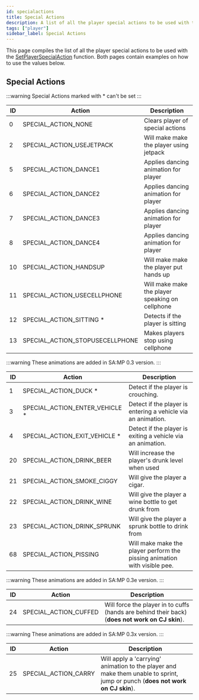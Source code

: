```yaml
---
id: specialactions
title: Special Actions
description: A list of all the player special actions to be used with the [SetPlayerSpecialAction](../functions/SetPlayerSpecialAction) function.
tags: ["player"]
sidebar_label: Special Actions
---
```


This page compiles the list of all the player special actions to be used with the [SetPlayerSpecialAction](../functions/SetPlayerSpecialAction) function. Both pages contain examples on how to use the values below.

## Special Actions

:::warning Special Actions marked with \* can't be set :::

| ID  | Action                          | Description                                     |
| --- | ------------------------------- | ----------------------------------------------- |
| 0   | SPECIAL_ACTION_NONE             | Clears player of special actions                |
| 2   | SPECIAL_ACTION_USEJETPACK       | Will make make the player using jetpack         |
| 5   | SPECIAL_ACTION_DANCE1           | Applies dancing animation for player            |
| 6   | SPECIAL_ACTION_DANCE2           | Applies dancing animation for player            |
| 7   | SPECIAL_ACTION_DANCE3           | Applies dancing animation for player            |
| 8   | SPECIAL_ACTION_DANCE4           | Applies dancing animation for player            |
| 10  | SPECIAL_ACTION_HANDSUP          | Will make make the player put hands up          |
| 11  | SPECIAL_ACTION_USECELLPHONE     | Will make make the player speaking on cellphone |
| 12  | SPECIAL_ACTION_SITTING \*       | Detects if the player is sitting                |
| 13  | SPECIAL_ACTION_STOPUSECELLPHONE | Makes players stop using cellphone              |

:::warning These animations are added in SA:MP 0.3 version. :::

| ID  | Action                          | Description                                                               |
| --- | ------------------------------- | ------------------------------------------------------------------------- |
| 1   | SPECIAL_ACTION_DUCK \*          | Detect if the player is crouching.                                        |
| 3   | SPECIAL_ACTION_ENTER_VEHICLE \* | Detect if the player is entering a vehicle via an animation.              |
| 4   | SPECIAL_ACTION_EXIT_VEHICLE \*  | Detect if the player is exiting a vehicle via an animation.               |
| 20  | SPECIAL_ACTION_DRINK_BEER       | Will increase the player's drunk level when used                          |
| 21  | SPECIAL_ACTION_SMOKE_CIGGY      | Will give the player a cigar.                                             |
| 22  | SPECIAL_ACTION_DRINK_WINE       | Will give the player a wine bottle to get drunk from                      |
| 23  | SPECIAL_ACTION_DRINK_SPRUNK     | Will give the player a sprunk bottle to drink from                        |
| 68  | SPECIAL_ACTION_PISSING          | Will make make the player perform the pissing animation with visible pee. |

:::warning These animations are added in SA:MP 0.3e version. :::

| ID  | Action                | Description                                                                                     |
| --- | --------------------- | ----------------------------------------------------------------------------------------------- |
| 24  | SPECIAL_ACTION_CUFFED | Will force the player in to cuffs (hands are behind their back) (**does not work on CJ skin**). |

:::warning These animations are added in SA:MP 0.3x version. :::

| ID  | Action               | Description                                                                                                                   |
| --- | -------------------- | ----------------------------------------------------------------------------------------------------------------------------- |
| 25  | SPECIAL_ACTION_CARRY | Will apply a 'carrying' animation to the player and make them unable to sprint, jump or punch (**does not work on CJ skin**). |
